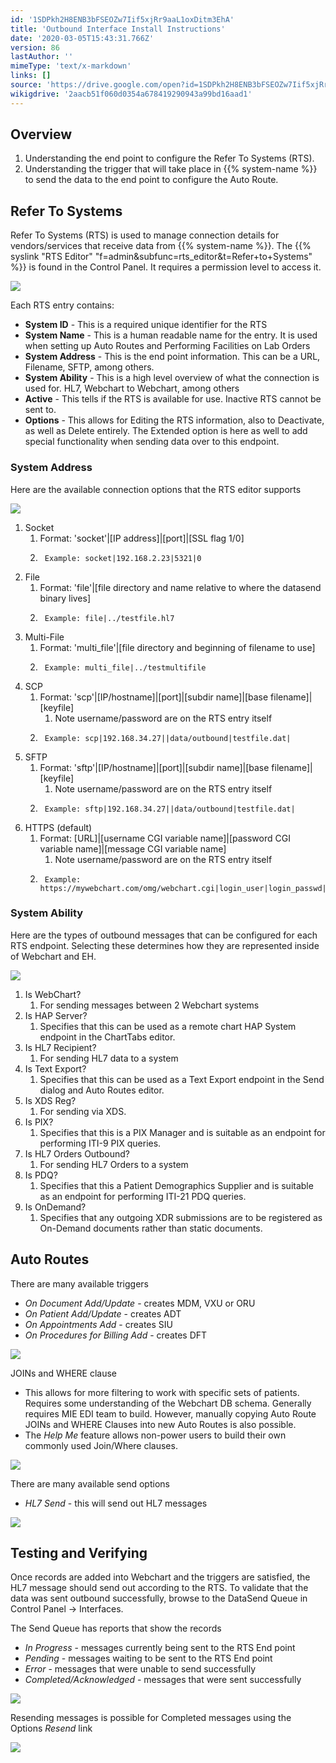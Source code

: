 ```yaml
---
id: '1SDPkh2H8ENB3bFSEOZw7Iif5xjRr9aaL1oxDitm3EhA'
title: 'Outbound Interface Install Instructions'
date: '2020-03-05T15:43:31.766Z'
version: 86
lastAuthor: ''
mimeType: 'text/x-markdown'
links: []
source: 'https://drive.google.com/open?id=1SDPkh2H8ENB3bFSEOZw7Iif5xjRr9aaL1oxDitm3EhA'
wikigdrive: '2aacb51f060d0354a678419290943a99bd16aad1'
---
```

## Overview

1. Understanding the end point to configure the Refer To Systems (RTS).
2. Understanding the trigger that will take place in {{% system-name %}} to send the data to the end point to configure the Auto Route.

## Refer To Systems

Refer To Systems (RTS) is used to manage connection details for vendors/services that receive data from {{% system-name %}}. The {{% syslink "RTS Editor" "f=admin&subfunc=rts_editor&t=Refer+to+Systems" %}} is found in the Control Panel.  It requires a permission level to access it.

![](../outbound-interface-install-instructions.assets/72d49a4da60ede7e9f94bdf983d46450.png)

Each RTS entry contains:

* <strong>System ID</strong> - This is a required unique identifier for the RTS
* <strong>System Name</strong> - This is a human readable name for the entry.  It is used when setting up Auto Routes and Performing Facilities on Lab Orders
* <strong>System Address</strong> - This is the end point information. This can be a URL, Filename, SFTP, among others.
* <strong>System Ability</strong> - This is a high level overview of what the connection is used for. HL7, Webchart to Webchart, among others
* <strong>Active</strong> - This tells if the RTS is available for use. Inactive RTS cannot be sent to.
* <strong>Options</strong> - This allows for Editing the RTS information, also to Deactivate, as well as Delete entirely. The Extended option is here as well to add special functionality when sending data over to this endpoint.

### System Address

Here are the available connection options that the RTS editor supports

![](../outbound-interface-install-instructions.assets/723100db4503d34d573ec01166f3921f.png)

1. Socket
    1. Format: 'socket'|[IP address]|[port]|[SSL flag 1/0]
    2. ```
        Example: socket|192.168.2.23|5321|0
        ```
2. File
    1. Format: 'file'|[file directory and name relative to where the datasend binary lives]
    2. ```
        Example: file|../testfile.hl7
        ```
3. Multi-File
    1. Format: 'multi_file'|[file directory and beginning of filename to use]
    2. ```
        Example: multi_file|../testmultifile
        ```
4. SCP
    1. Format: 'scp'|[IP/hostname]|[port]|[subdir name]|[base filename]|[keyfile]
        1. Note username/password are on the RTS entry itself
    2. ```
        Example: scp|192.168.34.27||data/outbound|testfile.dat|
        ```
5. SFTP
    1. Format: 'sftp'|[IP/hostname]|[port]|[subdir name]|[base filename]|[keyfile]
        1. Note username/password are on the RTS entry itself
    2. ```
        Example: sftp|192.168.34.27||data/outbound|testfile.dat|
        ```
6. HTTPS (default)
    1. Format: [URL]|[username CGI variable name]|[password CGI variable name]|[message CGI variable name]
        1. Note username/password are on the RTS entry itself
    2. ```
        Example: https://mywebchart.com/omg/webchart.cgi|login_user|login_passwd|message
        ```

### System Ability

Here are the types of outbound messages that can be configured for each RTS endpoint.  Selecting these determines how they are represented inside of Webchart and EH.

![](../outbound-interface-install-instructions.assets/92e9971f0032eafe76fe1f520a8a4a8a.png)

1. Is WebChart?
    1. For sending messages between 2 Webchart systems
2. Is HAP Server?
    1. Specifies that this can be used as a remote chart HAP System endpoint in the ChartTabs editor.
3. Is HL7 Recipient?
    1. For sending HL7 data to a system
4. Is Text Export?
    1. Specifies that this can be used as a Text Export endpoint in the Send dialog and Auto Routes editor.
5. Is XDS Reg?
    1. For sending via XDS.
6. Is PIX?
    1. Specifies that this is a PIX Manager and is suitable as an endpoint for performing ITI-9 PIX queries.
7. Is HL7 Orders Outbound?
    1. For sending HL7 Orders to a system
8. Is PDQ?
    1. Specifies that this a Patient Demographics Supplier and is suitable as an endpoint for performing ITI-21 PDQ queries.
9. Is OnDemand?
    1. Specifies that any outgoing XDR submissions are to be registered as On-Demand documents rather than static documents.

## Auto Routes

There are many available triggers

* <em>On Document Add/Update</em> - creates MDM, VXU or ORU
* <em>On Patient Add/Update</em> - creates ADT
* <em>On Appointments Add</em> - creates SIU
* <em>On Procedures for Billing Add</em> - creates DFT

![](../outbound-interface-install-instructions.assets/8e32d4f5d4eff16fb06c8f84f057ad51.png)

JOINs and WHERE clause

* This allows for more filtering to work with specific sets of patients.  Requires some understanding of the Webchart DB schema.  Generally requires MIE EDI team to build.  However, manually copying Auto Route JOINs and WHERE Clauses into new Auto Routes is also possible.
* The <em>Help Me</em> feature allows non-power users to build their own commonly used Join/Where clauses.

![](../outbound-interface-install-instructions.assets/59a0d8603cce1b3d57bd468474affaf5.png)

There are many available send options

* <em>HL7 Send</em> - this will send out HL7 messages

![](../outbound-interface-install-instructions.assets/c33547588cf502a12090664e7feb0029.png)

## Testing and Verifying

Once records are added into Webchart and the triggers are satisfied, the HL7 message should send out according to the RTS.  To validate that the data was sent outbound successfully, browse to the DataSend Queue in Control Panel -> Interfaces.

The Send Queue has reports that show the records

* <em>In Progress</em> - messages currently being sent to the RTS End point
* <em>Pending</em> - messages waiting to be sent to the RTS End point
* <em>Error</em> - messages that were unable to send successfully
* <em>Completed/Acknowledged</em> - messages that were sent successfully

![](../outbound-interface-install-instructions.assets/3419ef2e1d3141f5c0dd86c3f1216ea1.png)

Resending messages is possible for Completed messages using the Options *Resend* link

![](../outbound-interface-install-instructions.assets/cd194d4525be59d9453a9406d22038ef.png)
